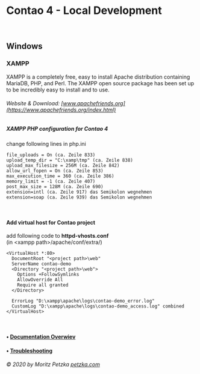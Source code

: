 # Contao 4 - Local Development

<br>

## Windows

### XAMPP

XAMPP is a completely free, easy to install Apache distribution containing MariaDB, PHP, and Perl. The XAMPP open source package has been set up to be incredibly easy to install and to use.

###### Website & Download: [www.apachefriends.org](https://www.apachefriends.org/index.html)

##### XAMPP PHP configuration for Contao 4
change following lines in php.ini
```
file_uploads = On (ca. Zeile 833)
upload_temp_dir = "C:\xamp\tmp" (ca. Zeile 838)
upload_max_filesize = 256M (ca. Zeile 842)
allow_url_fopen = On (ca. Zeile 853)
max_execution_time = 360 (ca. Zeile 386)
memory_limit = -1 (ca. Zeile 407)
post_max_size = 128M (ca. Zeile 690)
extension=intl (ca. Zeile 917) das Semikolon wegnehmen
extension=soap (ca. Zeile 939) das Semikolon wegnehmen
```

<br>

#### Add virtual host for Contao project
add following code to <b>httpd-vhosts.conf</b><br>
(in \<xampp path\>/apache/conf/extra/)
```
<VirtualHost *:80>
  DocumentRoot "<project path>\web"
  ServerName contao-demo
  <Directory "<project path>\web">
    Options +FollowSymlinks
    AllowOverride All
    Require all granted
  </Directory>

  ErrorLog "D:\xampp\apache\logs\contao-demo_error.log"
  CustomLog "D:\xampp\apache\logs\contao-demo_access.log" combined
</VirtualHost>
```

<br>

#### • [Documentation Overwiev](../..//README.md)
#### • [Troubleshooting](../troubleshooting/README.md)

######  © 2020 by Moritz Petzka [petzka.com](https://petzka.com) 


